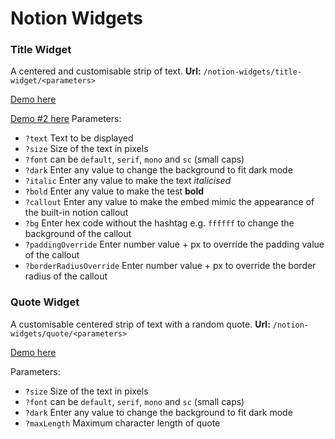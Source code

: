 # Notion Widgets
### Title Widget
A centered and customisable strip of text.
**Url:** `/notion-widgets/title-widget/<parameters>`

[Demo here](https://seen-idc.github.io/notion-widgets/title-widget/?text=Hello&font=sc&size=42&dark=1)

[Demo #2 here](https://seen-idc.github.io/notion-widgets/title-widget/?text=Lorem%20ipsum%20dolor%20sit%20amet,%20consectetur%20adipiscing%20elit.%20Ut%20pharetra%20dolor%20lacus.&callout=a&size=16&bold=a&italic=a&dark=a&bg=302228&paddingOverride=18px)
Parameters:
- `?text` Text to be displayed
- `?size` Size of the text in pixels
- `?font` can be `default`, `serif`, `mono` and `sc` (small caps)
- `?dark` Enter any value to change the background to fit dark mode
- `?italic` Enter any value to make the text *italicised*
- `?bold` Enter any value to make the test **bold**
- `?callout` Enter any value to make the embed mimic the appearance of the built-in notion callout
- `?bg` Enter hex code without the hashtag e.g. `ffffff` to change the background of the callout
- `?paddingOverride` Enter number value + px to override the padding value of the callout
- `?borderRadiusOverride` Enter number value + px to override the border radius of the callout
### Quote Widget
A customisable centered strip of text with a random quote.
**Url:** `/notion-widgets/quote/<parameters>`

[Demo here](https://seen-idc.github.io/notion-widgets/quote/?maxLength=50&font=serif&size=24&dark=1)

Parameters:
- `?size` Size of the text in pixels
- `?font` can be `default`, `serif`, `mono` and `sc` (small caps)
- `?dark` Enter any value to change the background to fit dark mode
- `?maxLength` Maximum character length of quote